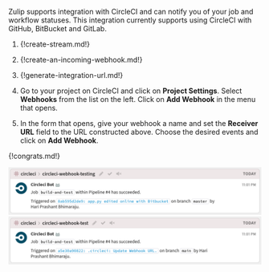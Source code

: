 Zulip supports integration with CircleCI and can notify you of your
job and workflow statuses. This integration currently supports using
CircleCI with GitHub, BitBucket and GitLab.

1. {!create-stream.md!}

1. {!create-an-incoming-webhook.md!}

1. {!generate-integration-url.md!}

1. Go to your project on CircleCI and click on **Project
   Settings**. Select **Webhooks** from the list on the left.
   Click on **Add Webhook** in the menu that opens.

1. In the form that opens, give your webhook a name and set the
   **Receiver URL** field to the URL constructed above. Choose the
   desired events and click on **Add Webhook**.

{!congrats.md!}

![](/static/images/integrations/circleci/001.png)
![](/static/images/integrations/circleci/002.png)
